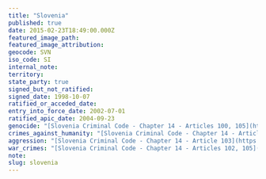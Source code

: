 ```yaml
---
title: "Slovenia"
published: true
date: 2015-02-23T18:49:00.000Z
featured_image_path:
featured_image_attribution:
geocode: SVN
iso_code: SI
internal_note:
territory:
state_party: true
signed_but_not_ratified:
signed_date: 1998-10-07
ratified_or_acceded_date:
entry_into_force_date: 2002-07-01
ratified_apic_date: 2004-09-23
genocide: "[Slovenia Criminal Code - Chapter 14 - Articles 100, 105](https://iccdb.hrlc.net/data/doc/196/keyword/46/)"
crimes_against_humanity: "[Slovenia Criminal Code - Chapter 14 - Articles 101, 105](https://iccdb.hrlc.net/data/doc/196/keyword/13/)"
aggression: "[Slovenia Criminal Code - Chapter 14 - Article 103](https://iccdb.hrlc.net/data/doc/196/keyword/1/)"
war_crimes: "[Slovenia Criminal Code - Chapter 14 - Articles 102, 105](https://iccdb.hrlc.net/data/doc/196/keyword/145/)"
note:
slug: slovenia
---
```

